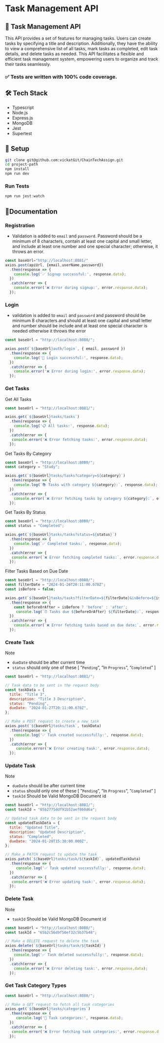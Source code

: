 # Task Management API

## 🚀 Task Management API

This API provides a set of features for managing tasks. Users can create tasks by specifying a title and description. Additionally, they have the ability to view a comprehensive list of all tasks, mark tasks as completed, edit task details, and delete tasks as needed. This API facilitates a flexible and efficient task management system, empowering users to organize and track their tasks seamlessly.

### ✅ Tests are written with 100% code coverage.

## 🛠️ Tech Stack

- Typescript
- Node.js
- Express.js
- MongoDB
- Jest 
- Supertest

## 🏁 Setup

```bash
git clone git@github.com:vickatGit/ChainTechAssign.git
cd project-path
npm install
npm run dev
```


### Run Tests

```jsx
npm run jest:watch
```

## 📖Documentation

### Registration

- Validation is added to `email` and `password`. Password should be a minimum of 8 characters, contain at least one capital and small letter, and include at least one number and one special character; otherwise, it throws an error.

```jsx
const baseUrl="http://localhost:8081/"
axios.post(apiUrl, {email,userName,password})
  .then(response => {
    console.log('✅ Signup successful:', response.data);
  })
  .catch(error => {
    console.error('❌ Error during signup:', error.response.data);
  });
```

### Login

- validation is added to `email` and `password` and password should be minimum 8 characters and should at least one capital and small letter and number should be include and at least one special character is needed otherwise it throws the error

```jsx
const baseUrl = "http://localhost:8080/";

axios.post(`${baseUrl}auth/login`, { email, password })
  .then(response => {
    console.log('🔐 Login successful:', response.data);
  })
  .catch(error => {
    console.error('❌ Error during login:', error.response.data);
  });
```

### Get Tasks

Get All Tasks

```jsx
const baseUrl = "http://localhost:8081/";

axios.get(`${baseUrl}tasks/tasks`)
  .then(response => {
    console.log('📋 All tasks:', response.data);
  })
  .catch(error => {
   console.error('❌ Error fetching tasks:', error.response.data);
  });
```

Get Tasks By Category

```jsx
const baseUrl = "http://localhost:8080/";
const category = "Study";

axios.get(`${baseUrl}tasks/tasks?category=${category}`)
  .then(response => {
    console.log(`📚 Tasks with category ${category}:`, response.data);
  })
  .catch(error => {
    console.error(`❌ Error fetching tasks by category ${category}:`, error.response.data);
  });
```

Get Tasks By Status

```jsx
const baseUrl = "http://localhost:8080/";
const status = "Completed";

axios.get(`${baseUrl}tasks/tasks?status=${status}`)
  .then(response => {
    console.log(`✅ Completed tasks:`, response.data);
  })
  .catch(error => {
   console.error(`❌ Error fetching completed tasks:`, error.response.data);
  });
```

Filter Tasks Based on Due Date

```jsx
const baseUrl = "http://localhost:8080/";
const filterDate = "2024-01-26T20:11:00.678Z";
const isBefore = false;

axios.get(`${baseUrl}tasks/tasks?filterDate=${filterDate}&isBefore=${isBefore}`)
  .then(response => {
    const beforeOrAfter = isBefore ? 'before' : 'after';
     console.log(`⏰ Tasks due ${beforeOrAfter} ${filterDate}:`, response.data);
  })
  .catch(error => {
    console.error(`❌ Error fetching tasks based on due date:`, error.response.data);
  });
```

### Create Task

Note

- `dueDate` should be after current time
- `status` should only one of these [ ”`Pending`”, ”In `Progress`”, ”`Completed`” ]

```jsx
const baseUrl = "http://localhost:8081/";

// Task data to be sent in the request body
const taskData = {
  title: "Title 3",
  description: "Title 3 Description",
  status: "Pending",
  dueDate: "2024-01-27T20:11:00.678Z",
};

// Make a POST request to create a new task
axios.post(`${baseUrl}tasks/task`, taskData)
  .then(response => {
    console.log('✅ Task created successfully:', response.data);
  })
  .catch(error => {
     console.error('❌ Error creating task:', error.response.data);
  });
```

### Update Task

Note

- `dueDate` should be after current time
- `status` should only one of these [ ”`Pending`”, ”In `Progress`”, ”`Completed`” ]
- `taskId` Should be Valid MongoDB Document id

```jsx
const baseUrl = "http://localhost:8081/";
const taskId = "65b2775ddf91b52aef860d6a";

// Updated task data to be sent in the request body
const updatedTaskData = {
  title: "Updated Title",
  description: "Updated Description",
  status: "Completed",
  dueDate: "2024-01-28T15:30:00.000Z",
};

// Make a PATCH request to update the task
axios.patch(`${baseUrl}tasks/task/${taskId}`, updatedTaskData)
  .then(response => {
     console.log('✅ Task updated successfully:', response.data);
  })
  .catch(error => {
   console.error('❌ Error updating task:', error.response.data);
  });
```

### Delete Task

Note

- `taskId` Should be Valid MongoDB Document id

```jsx
const baseUrl = "http://localhost:8080/";
const taskId = "65b2c56d9f50ef32c5b37b48";

// Make a DELETE request to delete the task
axios.delete(`${baseUrl}tasks/task/${taskId}`)
  .then(response => {
    console.log('✅ Task deleted successfully:', response.data);
  })
  .catch(error => {
    console.error('❌ Error deleting task:', error.response.data);
  });
```

### Get Task Category Types

```jsx
const baseUrl = "http://localhost:8080/";

// Make a GET request to fetch all task categories
axios.get(`${baseUrl}tasks/categories`)
  .then(response => {
     console.log('📂 Task categories:', response.data);
  })
  .catch(error => {
   console.error('❌ Error fetching task categories:', error.response.data);
  });
```
